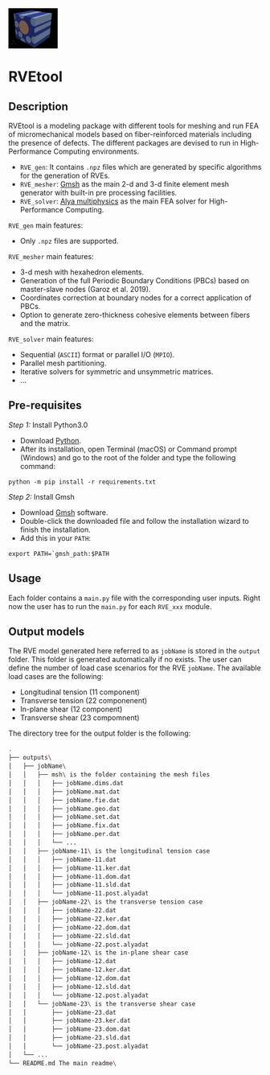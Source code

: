 <img src="img/RVEtool.png" align="center" alt="RVEtool" height="80px">

# RVEtool

## Description
<!--
Let people know what your project can do specifically. Provide context and add a link to any reference visitors might be unfamiliar with. A list of Features or a Background subsection can also be added here. If there are alternatives to your project, this is a good place to list differentiating factors.A
-->
RVEtool is a modeling package with different tools for meshing and run FEA of micromechanical models based on fiber-reinforced materials including the presence of defects. The different packages are devised to run in High-Performance Computing environments.

  * `RVE_gen`: It contains `.npz` files which are generated by specific algorithms for the generation of RVEs.
  * `RVE_mesher`: [Gmsh](https://gmsh.info) as the main 2-d and 3-d finite element mesh generator with built-in pre processing facilities.
  * `RVE_solver`: [Alya multiphysics](https://www.bsc.es/research-development/research-areas/engineering-simulations/alya-high-performance-computational) as the main FEA solver for High-Performance Computing.
  
`RVE_gen` main features:
- Only `.npz` files are supported.

`RVE_mesher` main features:
- 3-d mesh with hexahedron elements.
- Generation of the full Periodic Boundary Conditions (PBCs) based on master-slave nodes (Garoz et al. 2019).
- Coordinates correction at boundary nodes for a correct application of PBCs.
- Option to generate zero-thickness cohesive elements between fibers and the matrix.

`RVE_solver` main features:
- Sequential (`ASCII`) format or parallel I/O (`MPIO`).
- Parallel mesh partitioning.
- Iterative solvers for symmetric and unsymmetric matrices.
- ...

## Pre-requisites

*Step 1:* Install Python3.0
- Download [Python](https://www.python.org).
- After its installation, open Terminal (macOS) or Command prompt (Windows) and go to the root of the folder and type the following command:

```
python -m pip install -r requirements.txt
```

*Step 2:* Install Gmsh
- Download [Gmsh](https://gmsh.info)  software. 
- Double-click the downloaded file and follow the installation wizard to finish the installation.
- Add this in your `PATH`:
```
export PATH=`gmsh_path:$PATH
```

## Usage
Each folder contains a `main.py` file with the corresponding user inputs. Right now the user has to run the `main.py` for each `RVE_xxx` module.

## Output models
The RVE model generated here referred to as `jobName` is stored in the `output` folder. This folder is generated automatically if no exists. The user can define the number of load case scenarios for the RVE `jobName`. The available load cases are the following:
- Longitudinal tension (11 component)
- Transverse tension (22 componenent)
- In-plane shear (12 component)
- Transverse shear (23 compomnent)

The directory tree for the output folder is the following:
```bash
.
├── outputs\
│   ├── jobName\ 
│   │   ├── msh\ is the folder containing the mesh files
│   │   │   ├── jobName.dims.dat 
│   │   │   ├── jobName.mat.dat
│   │   │   ├── jobName.fie.dat
│   │   │   ├── jobName.geo.dat
│   │   │   ├── jobName.set.dat
│   │   │   ├── jobName.fix.dat
│   │   │   ├── jobName.per.dat
│   │   │   └── ...             
│   │   ├── jobName-11\ is the longitudinal tension case
│   │   │   ├── jobName-11.dat
│   │   │   ├── jobName-11.ker.dat
│   │   │   ├── jobName-11.dom.dat
│   │   │   ├── jobName-11.sld.dat
│   │   │   └── jobName-11.post.alyadat 
│   │   ├── jobName-22\ is the transverse tension case
│   │   │   ├── jobName-22.dat
│   │   │   ├── jobName-22.ker.dat
│   │   │   ├── jobName-22.dom.dat
│   │   │   ├── jobName-22.sld.dat
│   │   │   └── jobName-22.post.alyadat 
│   │   ├── jobName-12\ is the in-plane shear case
│   │   │   ├── jobName-12.dat
│   │   │   ├── jobName-12.ker.dat
│   │   │   ├── jobName-12.dom.dat
│   │   │   ├── jobName-12.sld.dat
│   │   │   └── jobName-12.post.alyadat 
│   │   └── jobName-23\ is the transverse shear case
│   │       ├── jobName-23.dat
│   │       ├── jobName-23.ker.dat
│   │       ├── jobName-23.dom.dat
│   │       ├── jobName-23.sld.dat
│   │       └── jobName-23.post.alyadat 
│   └── ...
└── README.md The main readme\
```
